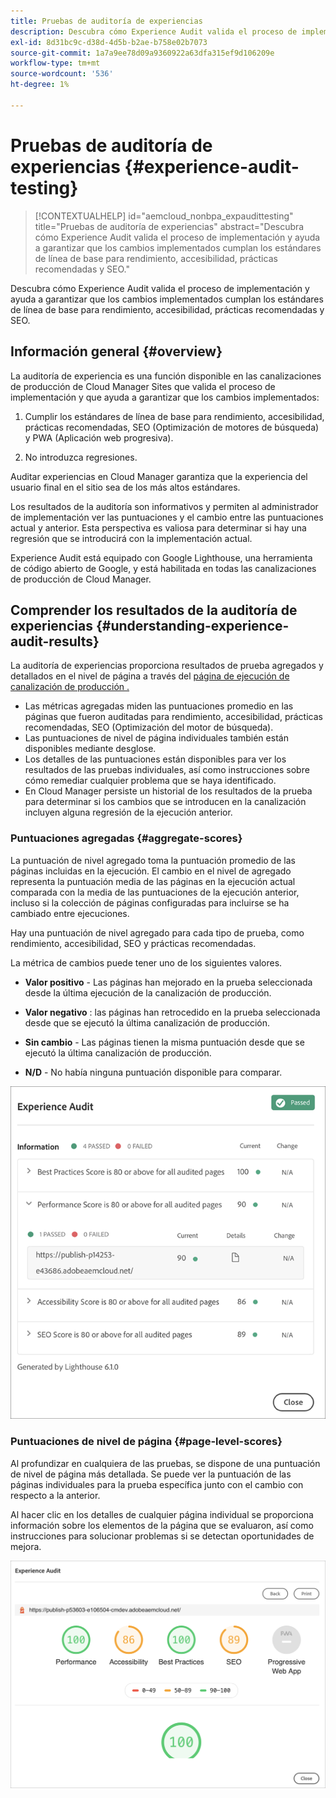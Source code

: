 ```yaml
---
title: Pruebas de auditoría de experiencias
description: Descubra cómo Experience Audit valida el proceso de implementación y ayuda a garantizar que los cambios implementados cumplan los estándares de línea de base para rendimiento, accesibilidad, prácticas recomendadas y SEO.
exl-id: 8d31bc9c-d38d-4d5b-b2ae-b758e02b7073
source-git-commit: 1a7a9ee78d09a9360922a63dfa315ef9d106209e
workflow-type: tm+mt
source-wordcount: '536'
ht-degree: 1%

---
```



# Pruebas de auditoría de experiencias {#experience-audit-testing}

>[!CONTEXTUALHELP]
>id="aemcloud_nonbpa_expaudittesting"
>title="Pruebas de auditoría de experiencias"
>abstract="Descubra cómo Experience Audit valida el proceso de implementación y ayuda a garantizar que los cambios implementados cumplan los estándares de línea de base para rendimiento, accesibilidad, prácticas recomendadas y SEO."

Descubra cómo Experience Audit valida el proceso de implementación y ayuda a garantizar que los cambios implementados cumplan los estándares de línea de base para rendimiento, accesibilidad, prácticas recomendadas y SEO.

## Información general {#overview}

La auditoría de experiencia es una función disponible en las canalizaciones de producción de Cloud Manager Sites que valida el proceso de implementación y que ayuda a garantizar que los cambios implementados:

1. Cumplir los estándares de línea de base para rendimiento, accesibilidad, prácticas recomendadas, SEO (Optimización de motores de búsqueda) y PWA (Aplicación web progresiva).

1. No introduzca regresiones.

Auditar experiencias en Cloud Manager garantiza que la experiencia del usuario final en el sitio sea de los más altos estándares.

Los resultados de la auditoría son informativos y permiten al administrador de implementación ver las puntuaciones y el cambio entre las puntuaciones actual y anterior. Esta perspectiva es valiosa para determinar si hay una regresión que se introducirá con la implementación actual.

Experience Audit está equipado con Google Lighthouse, una herramienta de código abierto de Google, y está habilitada en todas las canalizaciones de producción de Cloud Manager.

## Comprender los resultados de la auditoría de experiencias {#understanding-experience-audit-results}

La auditoría de experiencias proporciona resultados de prueba agregados y detallados en el nivel de página a través del [página de ejecución de canalización de producción .](/help/implementing/cloud-manager/deploy-code.md)

* Las métricas agregadas miden las puntuaciones promedio en las páginas que fueron auditadas para rendimiento, accesibilidad, prácticas recomendadas, SEO (Optimización del motor de búsqueda).
* Las puntuaciones de nivel de página individuales también están disponibles mediante desglose.
* Los detalles de las puntuaciones están disponibles para ver los resultados de las pruebas individuales, así como instrucciones sobre cómo remediar cualquier problema que se haya identificado.
* En Cloud Manager persiste un historial de los resultados de la prueba para determinar si los cambios que se introducen en la canalización incluyen alguna regresión de la ejecución anterior.

### Puntuaciones agregadas {#aggregate-scores}

La puntuación de nivel agregado toma la puntuación promedio de las páginas incluidas en la ejecución. El cambio en el nivel de agregado representa la puntuación media de las páginas en la ejecución actual comparada con la media de las puntuaciones de la ejecución anterior, incluso si la colección de páginas configuradas para incluirse se ha cambiado entre ejecuciones.

Hay una puntuación de nivel agregado para cada tipo de prueba, como rendimiento, accesibilidad, SEO y prácticas recomendadas.

La métrica de cambios puede tener uno de los siguientes valores.

* **Valor positivo** - Las páginas han mejorado en la prueba seleccionada desde la última ejecución de la canalización de producción.

* **Valor negativo** : las páginas han retrocedido en la prueba seleccionada desde que se ejecutó la última canalización de producción.

* **Sin cambio** - Las páginas tienen la misma puntuación desde que se ejecutó la última canalización de producción.

* **N/D** - No había ninguna puntuación disponible para comparar.

![Resultados de la auditoría de experiencias](/help/implementing/cloud-manager/assets/exp-audit-1.png)


### Puntuaciones de nivel de página {#page-level-scores}

Al profundizar en cualquiera de las pruebas, se dispone de una puntuación de nivel de página más detallada. Se puede ver la puntuación de las páginas individuales para la prueba específica junto con el cambio con respecto a la anterior.

Al hacer clic en los detalles de cualquier página individual se proporciona información sobre los elementos de la página que se evaluaron, así como instrucciones para solucionar problemas si se detectan oportunidades de mejora.

![Puntuaciones en el nivel de página](/help/implementing/cloud-manager/assets/exp-audit-2.png)
